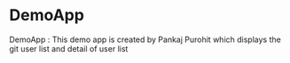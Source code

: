 # DemoApp
DemoApp : This demo app is created by Pankaj Purohit which displays the git user list and detail of user list
